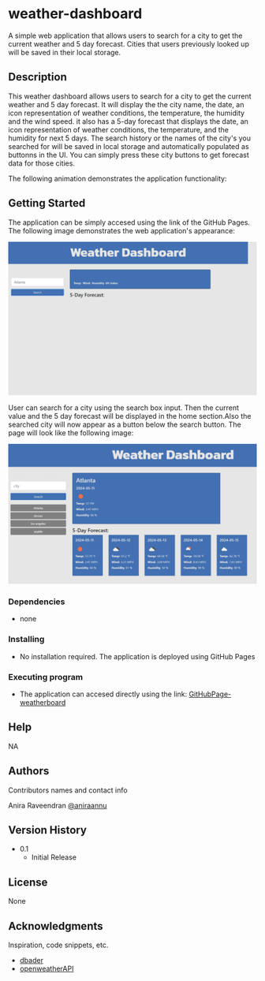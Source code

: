 # weather-dashboard

A simple web application that allows users to search for a city to get the current weather and 5 day forecast. Cities that users previously looked up will be saved in their local storage.

## Description

This weather dashboard allows users to search for a city to get the current weather and 5 day forecast. It will display the the city name, the date, an icon representation of weather conditions, the temperature, the humidity and the wind speed. it also has a 5-day forecast that displays the date, an icon representation of weather conditions, the temperature, and the humidity for next 5 days. The search history or the names of the city's you searched for  will be saved in local storage and automatically populated as buttonns in the UI. You can simply press these city buttons to get forecast data for those cities.

The following animation demonstrates the application functionality: 

## Getting Started
The application can be simply accesed using the link of the GitHub Pages. The following image demonstrates the web application's appearance:

![Image of the completed Application.](./assets/images/weather-dashboard-home-screenshot.png)

User can search for a city using the search box input. Then the current value and the 5 day forecast will be displayed in the home section.Also the searched city will now appear as a button below the search button. The page will look like the following image:

![Image of the page with the current weather and 5 day forecast displayed.](./assets/images/weather-dashboard-screenshot.png)

### Dependencies

* none

### Installing

* No installation required. The application is deployed using GitHub Pages

### Executing program

* The application can accesed directly using the link:
[GitHubPage-weatherboard](https://aniraannu.github.io/weather-dashboard/)

## Help

NA

## Authors

Contributors names and contact info

Anira Raveendran
[@aniraannu](https://github.com/aniraannu)

## Version History

* 0.1
    * Initial Release

## License

None

## Acknowledgments

Inspiration, code snippets, etc.

* [dbader](https://github.com/dbader/readme-template)
* [openweatherAPI](https://openweathermap.org/forecast5)
